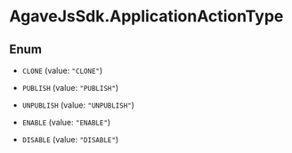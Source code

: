 # AgaveJsSdk.ApplicationActionType

## Enum


* `CLONE` (value: `"CLONE"`)

* `PUBLISH` (value: `"PUBLISH"`)

* `UNPUBLISH` (value: `"UNPUBLISH"`)

* `ENABLE` (value: `"ENABLE"`)

* `DISABLE` (value: `"DISABLE"`)


